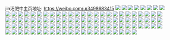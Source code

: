 jin汤肥牛主页地址: https://weibo.com/u/3498683415 
![](https://wx4.sinaimg.cn/mw2000/d089ac17ly1h8jh71uvp0j221r32ob2a.jpg) 
![](https://wx4.sinaimg.cn/mw2000/d089ac17ly1h8jh7hbikhj22yw1z8u0x.jpg) 
![](https://wx4.sinaimg.cn/mw2000/d089ac17ly1h8jh7vhjzkj21ww2vdu0x.jpg) 
![](https://wx4.sinaimg.cn/mw2000/d089ac17ly1h8jh8961euj21w22u4u0x.jpg) 
![](https://wx4.sinaimg.cn/mw2000/d089ac17ly1h8jh9p334bj223u35s4qq.jpg) 
![](https://wx4.sinaimg.cn/mw2000/d089ac17ly1h8jh8ye3b2j223u35s1ky.jpg) 
![](https://wx4.sinaimg.cn/mw2000/d089ac17ly1h8jhasmpo9j21is2a7e81.jpg) 
![](https://wx4.sinaimg.cn/mw2000/d089ac17ly1h8jha5lhc0j20eu0m83z5.jpg) 
![](https://wx4.sinaimg.cn/mw2000/d089ac17ly1h8jhahl3sjj21pj2kbkjl.jpg) 
![](https://wx4.sinaimg.cn/mw2000/d089ac17ly1h8jhbj7ltsj24mo334e85.jpg) 
![](https://wx4.sinaimg.cn/mw2000/d089ac17ly1h8jha53x8pj21og2iohdt.jpg) 
![](https://wx4.sinaimg.cn/mw2000/d089ac17ly1h8jh5sm5hxj22io1og7wh.jpg) 
![](https://wx4.sinaimg.cn/mw2000/d089ac17ly1h8evhq98bfj20u00vgaj5.jpg) 
![](https://wx4.sinaimg.cn/mw2000/d089ac17ly1h8evirluk8j20u013z0y7.jpg) 
![](https://wx4.sinaimg.cn/mw2000/d089ac17ly1h8evgwben0j20u0141aja.jpg) 
![](https://wx4.sinaimg.cn/mw2000/d089ac17ly1h8evhhpfw2j20u014cguq.jpg) 
![](https://wx4.sinaimg.cn/mw2000/d089ac17ly1h8evjhbrz0j22o03k0hdv.jpg) 
![](https://wx4.sinaimg.cn/mw2000/d089ac17ly1h8evgcz0uoj20u014a0zt.jpg) 
![](https://wx4.sinaimg.cn/mw2000/d089ac17ly1h8evhlh22tj21400u0475.jpg) 
![](https://wx4.sinaimg.cn/mw2000/d089ac17ly1h8evhnwypjj20qo0zk7b7.jpg) 
![](https://wx4.sinaimg.cn/mw2000/d089ac17ly1h8evh8e557j20qo0zkjyc.jpg) 
![](https://wx4.sinaimg.cn/mw2000/d089ac17ly1h7wvr9u05aj24cg39c4qs.jpg) 
![](https://wx4.sinaimg.cn/mw2000/d089ac17ly1h7wvrfj2a0j24cg39cnpe.jpg) 
![](https://wx4.sinaimg.cn/mw2000/d089ac17ly1h74ziujhr4j20u01t0dhe.jpg) 
![](https://wx4.sinaimg.cn/mw2000/d089ac17ly1h74ziy0k9nj21mu0ydk6s.jpg) 
![](https://wx4.sinaimg.cn/mw2000/d089ac17ly1h74zj75fnxj239c4cgqv7.jpg) 
![](https://wx4.sinaimg.cn/mw2000/d089ac17ly1h70eg0u4q2j23k02o0dk6.jpg) 
![](https://wx4.sinaimg.cn/mw2000/d089ac17ly1h70eg8wz17j23k02o0x6p.jpg) 
![](https://wx4.sinaimg.cn/mw2000/d089ac17ly1h70egik463j23k02o0djm.jpg) 
![](https://wx4.sinaimg.cn/mw2000/d089ac17ly1h5htlk5icbj20u01t0jwl.jpg) 
![](https://wx4.sinaimg.cn/mw2000/d089ac17ly1h35rq5gmuyj20u00u00vv.jpg) 
![](https://wx4.sinaimg.cn/mw2000/d089ac17ly1h2weyfoxsmj20u00u0dmt.jpg) 
![](https://wx4.sinaimg.cn/mw2000/d089ac17ly1h2gd05dmi9j20qo0e3t9k.jpg) 
![](https://wx4.sinaimg.cn/mw2000/d089ac17ly1h2gd05q3qij20qo09mt9m.jpg) 
![](https://wx4.sinaimg.cn/mw2000/d089ac17ly1h2gd06q2yxj20zk1r0drw.jpg) 
![](https://wx4.sinaimg.cn/mw2000/d089ac17ly1h2e3xqaki6j22io1w0hdu.jpg) 
![](https://wx4.sinaimg.cn/mw2000/d089ac17ly1h2e3xj8gxoj22io1w0qv5.jpg) 
![](https://wx4.sinaimg.cn/mw2000/d089ac17ly1h2e3xr4wa7j21400u0q8g.jpg) 
![](https://wx4.sinaimg.cn/mw2000/d089ac17ly1h2e3xxwtidj20o016o4qp.jpg) 
![](https://wx4.sinaimg.cn/mw2000/d089ac17ly1h2cw3wfilyj21w02ionpe.jpg) 
![](https://wx4.sinaimg.cn/mw2000/d089ac17ly1h2cw3p4a8ej21w02iob2a.jpg) 
![](https://wx4.sinaimg.cn/mw2000/d089ac17ly1h2cw42areyj22io1w07wi.jpg) 
![](https://wx4.sinaimg.cn/mw2000/d089ac17ly1h2cw4wb6ykj20lg0qj78b.jpg) 
![](https://wx4.sinaimg.cn/mw2000/d089ac17ly1h2amlhy4qlj21w02ioe82.jpg) 
![](https://wx4.sinaimg.cn/mw2000/d089ac17ly1h2amlo7mf1j21w02iob2a.jpg) 
![](https://wx4.sinaimg.cn/mw2000/d089ac17ly1h2amnej2wrj21be0zk0wv.jpg) 
![](https://wx4.sinaimg.cn/mw2000/d089ac17ly1h2amnf0062j21be0zkn0s.jpg) 
![](https://wx4.sinaimg.cn/mw2000/d089ac17ly1h2amndvwkaj21be0zkn0j.jpg) 
![](https://wx4.sinaimg.cn/mw2000/d089ac17ly1h2amp1kaecj20u00u0460.jpg) 
![](https://wx4.sinaimg.cn/mw2000/d089ac17ly1h28clu4ovxj21w02iokjm.jpg) 
![](https://wx4.sinaimg.cn/mw2000/d089ac17ly1h28cln4bp3j21w02iohdu.jpg) 
![](https://wx4.sinaimg.cn/mw2000/d089ac17ly1h28clzxqfwj21w02io4qq.jpg) 
![](https://wx4.sinaimg.cn/mw2000/d089ac17ly1h28cm6hdc2j21w02iob2a.jpg) 
![](https://wx4.sinaimg.cn/mw2000/d089ac17ly1h28cmdt3uqj22o03k0qv6.jpg) 
![](https://wx4.sinaimg.cn/mw2000/d089ac17ly1h25yibwtk5j20u0140140.jpg) 
![](https://wx4.sinaimg.cn/mw2000/d089ac17ly1h25yicq4dhj20u0140tix.jpg) 
![](https://wx4.sinaimg.cn/mw2000/d089ac17ly1h25yii27jqj21w02iou0x.jpg) 
![](https://wx4.sinaimg.cn/mw2000/d089ac17ly1h25yialth4j20zk0qon30.jpg) 
![](https://wx4.sinaimg.cn/mw2000/d089ac17ly1h24rqueq1pj22io1w01ky.jpg) 
![](https://wx4.sinaimg.cn/mw2000/d089ac17ly1h24rqp2d32j22io1w01ky.jpg) 
![](https://wx4.sinaimg.cn/mw2000/d089ac17ly1h24rr6umdxj21kw16onny.jpg) 
![](https://wx4.sinaimg.cn/mw2000/d089ac17ly1h24rsilugfj21kw16o1hw.jpg) 
![](https://wx4.sinaimg.cn/mw2000/d089ac17ly1h24rra4b2mj20u0140nhb.jpg) 
![](https://wx4.sinaimg.cn/mw2000/d089ac17ly1h24rrdsz7tj20u0140ncx.jpg) 
![](https://wx4.sinaimg.cn/mw2000/d089ac17ly1h22ic94nhxj23k02o0u0z.jpg) 
![](https://wx4.sinaimg.cn/mw2000/d089ac17ly1h22icdstwjj22o03k0npf.jpg) 
![](https://wx4.sinaimg.cn/mw2000/d089ac17ly1h22id7t3udj20zk0qogrh.jpg) 
![](https://wx4.sinaimg.cn/mw2000/d089ac17ly1h22id8apl2j20qo0zkafk.jpg) 
![](https://wx4.sinaimg.cn/mw2000/d089ac17ly1h2070sziizj20u01407ei.jpg) 
![](https://wx4.sinaimg.cn/mw2000/d089ac17ly1h2070trta9j20u0140tj9.jpg) 
![](https://wx4.sinaimg.cn/mw2000/d089ac17ly1h2070uek7vj20u0140gx3.jpg) 
![](https://wx4.sinaimg.cn/mw2000/d089ac17ly1h2070x895mj22io1w01ky.jpg) 
![](https://wx4.sinaimg.cn/mw2000/d089ac17ly1h2070sdngkj20zk0qoq97.jpg) 
![](https://wx4.sinaimg.cn/mw2000/d089ac17ly1h2070y6n1lj20zk0qo7ah.jpg) 
![](https://wx4.sinaimg.cn/mw2000/d089ac17ly1h12f1ql28qj20qo0rntbs.jpg) 
![](https://wx4.sinaimg.cn/mw2000/d089ac17ly1h0nbbmexd1j20o016o4qp.jpg) 
![](https://wx4.sinaimg.cn/mw2000/d089ac17ly1h0nbbrolk7j20zk1hcb29.jpg) 
![](https://wx4.sinaimg.cn/mw2000/d089ac17ly1h0nbbsnkvpj21481ocn59.jpg) 
![](https://wx4.sinaimg.cn/mw2000/d089ac17ly1h0nbbhc8cyj20w012udun.jpg) 
![](https://wx4.sinaimg.cn/mw2000/d089ac17ly1h0nbbtesvnj210r1kvah9.jpg) 
![](https://wx4.sinaimg.cn/mw2000/d089ac17ly1h0abgi772aj20qo11ltav.jpg) 
![](https://wx4.sinaimg.cn/mw2000/d089ac17ly1gdj98qalrzj20w00o076e.jpg) 
![](https://wx4.sinaimg.cn/mw2000/d089ac17ly1gdj98rd66sj20w00o0776.jpg) 
![](https://wx4.sinaimg.cn/mw2000/d089ac17ly1gdj98rwec4j20w00o0776.jpg) 
![](https://wx4.sinaimg.cn/mw2000/d089ac17ly1gbifa2jgzuj239c4cgb2b.jpg) 
![](https://wx4.sinaimg.cn/mw2000/d089ac17ly1gbifa3cvu4j20u0140qqx.jpg) 
![](https://wx4.sinaimg.cn/mw2000/d089ac17ly1gbifa3v5tsj21400u07ot.jpg) 
![](https://wx4.sinaimg.cn/mw2000/d089ac17ly1gbifa66slnj24cg39ce83.jpg) 
![](https://wx4.sinaimg.cn/mw2000/d089ac17ly1gbifa8696sj239c4cg4qr.jpg) 
![](https://wx4.sinaimg.cn/mw2000/d089ac17ly1gbifa9nit9j239c4cg1kz.jpg) 
![](https://wx4.sinaimg.cn/mw2000/d089ac17ly1gbd9afshaej22o03k0x6r.jpg) 
![](https://wx4.sinaimg.cn/mw2000/d089ac17ly1gbd9ahaiigj23k02o0e83.jpg) 
![](https://wx4.sinaimg.cn/mw2000/d089ac17ly1gbd9aine8bj22o03k0npf.jpg) 
![](https://wx4.sinaimg.cn/mw2000/d089ac17ly1gbd9ajwadkj22ao328npe.jpg) 
![](https://wx4.sinaimg.cn/mw2000/d089ac17ly1gbd9akwu8xj22ao328e82.jpg) 
![](https://wx4.sinaimg.cn/mw2000/d089ac17ly1gag4dsxyiij20je0ek0uz.jpg) 
![](https://wx4.sinaimg.cn/mw2000/d089ac17ly1g7mjqdhwm0j208c08cglm.jpg) 
![](https://wx4.sinaimg.cn/mw2000/d089ac17ly1g7mjr41sk6j20u0140ael.jpg) 
![](https://wx4.sinaimg.cn/mw2000/d089ac17ly1fzgvgglh5cj21400u0acs.jpg) 
![](https://wx4.sinaimg.cn/mw2000/d089ac17ly1fzgvghd94tj21400u00u3.jpg) 
![](https://wx4.sinaimg.cn/mw2000/d089ac17ly1fzgvgi6mc1j213z0u0juj.jpg) 
![](https://wx4.sinaimg.cn/mw2000/d089ac17ly1fzgvgj7d45j20u0140jsx.jpg) 
![](https://wx4.sinaimg.cn/mw2000/d089ac17ly1fzgvgk1cr8j21900u0mz9.jpg) 
![](https://wx4.sinaimg.cn/mw2000/d089ac17ly1fzgvgkz2h3j20u00u0acn.jpg) 
